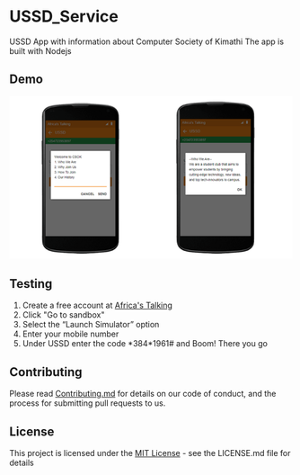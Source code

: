 # USSD_Service
USSD App with information about Computer Society of Kimathi
The app is built with Nodejs

## Demo
![Preview Image](./assets/img/preview.png "Main Menu")

## Testing
1. Create a free account at [Africa's Talking](https://africastalking.com)
2. Click "Go to sandbox"
3. Select the “Launch Simulator” option
4. Enter your mobile number
5. Under USSD enter the code \*384\*1961# and Boom! There you go

## Contributing
Please read [Contributing.md](CONTRIBUTING.md) for  details on our code of conduct, and the process for submitting pull requests to us.

## License
This project is licensed under the [MIT License](LICENCE.md) - see the LICENSE.md file for details